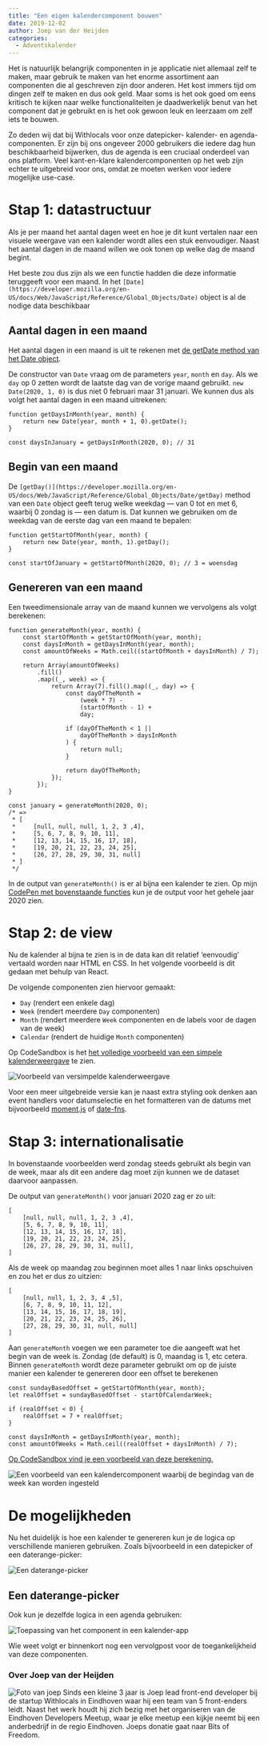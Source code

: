 ```yaml
---
title: "Een eigen kalendercomponent bouwen"
date: 2019-12-02
author: Joep van der Heijden
categories: 
  - Adventskalender
---
```

Het is natuurlijk belangrijk componenten in je applicatie niet allemaal zelf te maken, maar gebruik te maken van het enorme assortiment aan componenten die al geschreven zijn door anderen. Het kost immers tijd om dingen zelf te maken en dus ook geld. Maar soms is het ook goed om eens kritisch te kijken naar welke functionaliteiten je daadwerkelijk benut van het component dat je gebruikt en is het ook gewoon leuk en leerzaam om zelf iets te bouwen.

Zo deden wij dat bij Withlocals voor onze datepicker- kalender- en agenda-componenten. Er zijn bij ons ongeveer 2000 gebruikers die iedere dag hun beschikbaarheid bijwerken, dus de agenda is een cruciaal onderdeel van ons platform. Veel kant-en-klare kalendercomponenten op het web zijn echter te uitgebreid voor ons, omdat ze moeten werken voor iedere mogelijke use-case.

# Stap 1: datastructuur

Als je per maand het aantal dagen weet en hoe je dit kunt vertalen naar een visuele weergave van een kalender wordt alles een stuk eenvoudiger. Naast het aantal dagen in de maand willen we ook tonen op welke dag de maand begint.

Het beste zou dus zijn als we een functie hadden die deze informatie teruggeeft voor een maand. In het `[Date](https://developer.mozilla.org/en-US/docs/Web/JavaScript/Reference/Global_Objects/Date)` object is al de nodige data beschikbaar

## Aantal dagen in een maand

Het aantal dagen in een maand is uit te rekenen met [de getDate method van het Date object](https://developer.mozilla.org/en-US/docs/Web/JavaScript/Reference/Global_Objects/Date/getDate).

De constructor van `Date` vraag om de parameters `year`, `month` en `day`. Als we `day` op 0 zetten wordt de laatste dag van de vorige maand gebruikt. `new Date(2020, 1, 0)` is dus niet 0 februari maar 31 januari. We kunnen dus als volgt het aantal dagen in een maand uitrekenen:

```
function getDaysInMonth(year, month) {
    return new Date(year, month + 1, 0).getDate();
}

const daysInJanuary = getDaysInMonth(2020, 0); // 31
```

## Begin van een maand

De `[getDay()](https://developer.mozilla.org/en-US/docs/Web/JavaScript/Reference/Global_Objects/Date/getDay)` method van een `Date` object geeft terug welke weekdag — van 0 tot en met 6, waarbij 0 zondag is — een datum is. Dat kunnen we gebruiken om de weekdag van de eerste dag van een maand te bepalen:

```
function getStartOfMonth(year, month) {
    return new Date(year, month, 1).getDay();
}

const startOfJanuary = getStartOfMonth(2020, 0); // 3 = woensdag
```

## Genereren van een maand

Een tweedimensionale array van de maand kunnen we vervolgens als volgt berekenen:

```
function generateMonth(year, month) {
    const startOfMonth = getStartOfMonth(year, month);
    const daysInMonth = getDaysInMonth(year, month);
    const amountOfWeeks = Math.ceil((startOfMonth + daysInMonth) / 7);

    return Array(amountOfWeeks)
        .fill()
        .map((_, week) => {
            return Array(7).fill().map((_, day) => {
                const dayOfTheMonth = 
                    (week * 7) -
                    (startOfMonth - 1) +
                    day;

                if (dayOfTheMonth < 1 ||
                    dayOfTheMonth > daysInMonth
                ) {
                    return null;
                }

                return dayOfTheMonth;
            });
        });
}

const january = generateMonth(2020, 0);
/* =>
 * [
 *     [null, null, null, 1, 2, 3 ,4],
 *     [5, 6, 7, 8, 9, 10, 11],
 *     [12, 13, 14, 15, 16, 17, 18],
 *     [19, 20, 21, 22, 23, 24, 25],
 *     [26, 27, 28, 29, 30, 31, null]
 * ]
 */
```

In de output van `generateMonth()` is er al bijna een kalender te zien. Op mijn [CodePen met bovenstaande functies](https://codepen.io/klaasvaak/pen/pooYEGe?editors=0011) kun je de output voor het gehele jaar 2020 zien.

# Stap 2: de view

Nu de kalender al bijna te zien is in de data kan dit relatief ‘eenvoudig’ vertaald worden naar HTML en CSS. In het volgende voorbeeld is dit gedaan met behulp van React.

De volgende componenten zien hiervoor gemaakt:

* `Day` (rendert een enkele dag)
* `Week` (rendert meerdere `Day` componenten)
* `Month` (rendert meerdere `Week` componenten en de labels voor de dagen van de week)
* `Calendar` (rendert de huidige `Month` componenten)

Op CodeSandbox is het [het volledige voorbeeld van een simpele kalenderweergave](https://codesandbox.io/s/heuristic-mestorf-oxmtu) te zien.

![Voorbeeld van versimpelde kalenderweergave](/_img/adventskalender/02-12-2019-1.png)



Voor een meer uitgebreide versie kan je naast extra styling ook denken aan event handlers voor datumselectie en het formatteren van de datums met bijvoorbeeld [moment.js](https://momentjs.com/) of [date-fns](https://date-fns.org/).

# Stap 3: internationalisatie

In bovenstaande voorbeelden werd zondag steeds gebruikt als begin van de week, maar als dit een andere dag moet zijn kunnen we de dataset daarvoor aanpassen.

De output van `generateMonth()` voor januari 2020 zag er zo uit:

```
[
    [null, null, null, 1, 2, 3 ,4],
    [5, 6, 7, 8, 9, 10, 11],
    [12, 13, 14, 15, 16, 17, 18],
    [19, 20, 21, 22, 23, 24, 25],
    [26, 27, 28, 29, 30, 31, null],
]
```

Als de week op maandag zou beginnen moet alles 1 naar links opschuiven en zou het er dus zo uitzien:

```
[
    [null, null, 1, 2, 3, 4 ,5],
    [6, 7, 8, 9, 10, 11, 12],
    [13, 14, 15, 16, 17, 18, 19],
    [20, 21, 22, 23, 24, 25, 26],
    [27, 28, 29, 30, 31, null, null]
]
```

Aan `generateMonth` voegen we een parameter toe die aangeeft wat het begin van de week is. Zondag (de default) is 0, maandag is 1, etc cetera. Binnen `generateMonth` wordt deze parameter gebruikt om op de juiste manier een kalender te genereren door een offset te berekenen

```
const sundayBasedOffset = getStartOfMonth(year, month);
let realOffset = sundayBasedOffset - startOfCalendarWeek;

if (realOffset < 0) {
    realOffset = 7 + realOffset;
}

const daysInMonth = getDaysInMonth(year, month);
const amountOfWeeks = Math.ceil((realOffset + daysInMonth) / 7);
```

[Op CodeSandbox vind je een voorbeeld van deze berekening.](https://codesandbox.io/s/vigorous-tesla-97y6s)

![Een voorbeeld van een kalendercomponent waarbij de begindag van de week kan worden ingesteld](/_img/adventskalender/02-12-2019-2.png)



# De mogelijkheden

Nu het duidelijk is hoe een kalender te genereren kun je de logica op verschillende manieren gebruiken. Zoals bijvoorbeeld in een datepicker of een daterange-picker:

![Een daterange-picker](/_img/adventskalender/02-12-2019-3.gif)

## Een daterange-picker

Ook kun je dezelfde logica in een agenda gebruiken:

![Toepassing van het component in een kalender-app](/_img/adventskalender/02-12-2019-4.gif)



Wie weet volgt er binnenkort nog een vervolgpost voor de toegankelijkheid van deze componenten.

### Over Joep van der Heijden
<img src="/_img/adventskalender/joep.jpeg" alt="Foto van joep" class="floating-portrait" /> 
Sinds een kleine 3 jaar is Joep lead front-end developer bij de startup Withlocals in Eindhoven waar hij een team van 5 front-enders leidt. Naast het werk houdt hij zich bezig met het organiseren van de Eindhoven Developers Meetup, waar je elke meetup een kijkje neemt bij een anderbedrijf in de regio Eindhoven.
Joeps donatie gaat naar Bits of Freedom.
